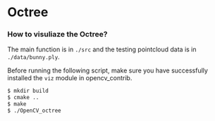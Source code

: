 # Octree

### How to visuliaze the Octree?

The main function is in `./src` and the testing pointcloud data is in `./data/bunny.ply`.

Before running the following script, make sure you have successfully installed the `viz` module in opencv_contrib.

``` bash
$ mkdir build
$ cmake ..
$ make
$ ./OpenCV_octree

```